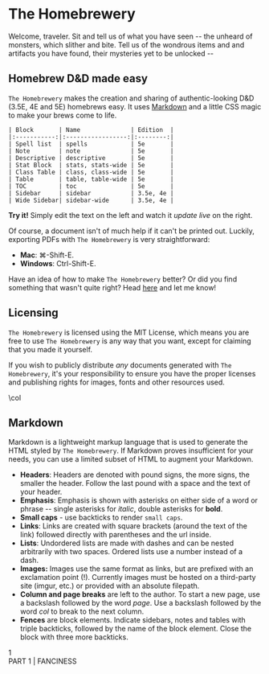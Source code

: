 # The Homebrewery
Welcome, traveler. Sit and tell us of what you have seen -- the unheard of monsters, which slither and bite. Tell us of the wondrous items and and artifacts you have found, their mysteries yet to be unlocked --

## Homebrew D&D made easy
`The Homebrewery` makes the creation and sharing of authentic-looking D&D (3.5E, 4E and 5E) homebrews easy. It uses [Markdown](https://guides.github.com/features/mastering-markdown/) and a little CSS magic to make your brews come to life.

<div class="x-center y-bottom">
<!-- newline required -->

```table-wide
| Block       | Name              | Edition  |
|:-----------:|:-----------------:|:--------:|
| Spell list  | spells            | 5e       |
| Note        | note              | 5e       |
| Descriptive | descriptive       | 5e       |
| Stat Block  | stats, stats-wide | 5e       |
| Class Table | class, class-wide | 5e       |
| Table       | table, table-wide | 5e       |
| TOC         | toc               | 5e       |
| Sidebar     | sidebar           | 3.5e, 4e |
| Wide Sidebar| sidebar-wide      | 3.5e, 4e |
```
</div>

**Try it!** Simply edit the text on the left and watch it *update live* on the right.

Of course, a document isn't of much help if it can't be printed out. Luckily, exporting PDFs with `The Homebrewery` is very straightforward:
- **Mac**: &#8984;-Shift-E.
- **Windows**: Ctrl-Shift-E.

Have an idea of how to make `The Homebrewery` better? Or did you find something that wasn't quite right? Head [here](https://github.com/noahlange/homebrewery-electron/issues/new) and let me know!

## Licensing

`The Homebrewery` is licensed using the MIT License, which means you are free to use `The Homebrewery` is any way that you want, except for claiming that you made it yourself.

If you wish to publicly distribute *any* documents generated with `The Homebrewery`, it's your responsibility to ensure you have the proper licenses and publishing rights for images, fonts and other resources used.

\col

## Markdown
Markdown is a lightweight markup language that is used to generate the HTML styled by `The Homebrewery`. If Markdown proves insufficient for your needs, you can use a limited subset of HTML to augment your Markdown.

- **Headers**: Headers are denoted with pound signs, the more signs, the smaller the header. Follow the last pound with a space and the text of your header.
- **Emphasis**: Emphasis is shown with asterisks on either side of a word or phrase -- single asterisks for *italic*, double asterisks for **bold**.
- **Small caps** - use backticks to render `small caps`.
- **Links**: Links are created with square brackets (around the text of the link) followed directly with parentheses and the url inside.
- **Lists**: Undordered lists are made with dashes and can be nested arbitrarily with two spaces. Ordered lists use a number instead of a dash.
- **Images:** Images use the same format as links, but are prefixed with an exclamation point (!). Currently images must be hosted on a third-party site (imgur, etc.) or provided with an absolute filepath.
- **Column and page breaks** are left to the author. To start a new page, use a backslash followed by the word *page*. Use a backslash followed by the word *col* to break to the next column.
- **Fences** are block elements. Indicate sidebars, notes and tables with triple backticks, followed by the name of the block element. Close the block with three more backticks.

<div class='page-number'>1</div>
<div class='footnote'>PART 1 | FANCINESS</div>
